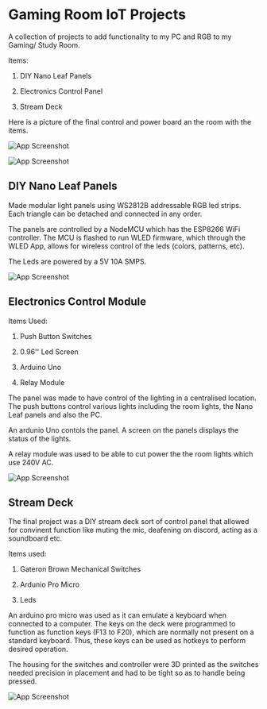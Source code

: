 
# Gaming Room IoT Projects

A collection of projects to add functionality to my PC and RGB to my Gaming/ Study Room.

Items:

1. DIY Nano Leaf Panels

2. Electronics Control Panel

3. Stream Deck

Here is a picture of the final control and power board an the room with the items. 


![App Screenshot](https://i.ibb.co/nQVKzvr/Whats-App-Image-2022-04-07-at-12-25-22-AM.jpg)

![App Screenshot](https://i.ibb.co/5MNwDWk/Whats-App-Image-2022-04-07-at-12-25-22-AM-1.jpg)



## DIY Nano Leaf Panels

Made modular light panels using WS2812B addressable RGB led strips. Each triangle can be 
detached and connected in any order. 

The panels are controlled by a NodeMCU which has the ESP8266 WiFi controller.
The MCU is flashed to run WLED firmware, which through the WLED App, allows for 
wireless control of the leds (colors, patterns, etc).

The Leds are powered by a 5V 10A SMPS. 



![App Screenshot](https://i.ibb.co/CtB0b0K/Whats-App-Image-2022-04-07-at-12-29-28-AM.jpg)


## Electronics Control Module

Items Used:

1. Push Button Switches

2. 0.96'' Led Screen

3. Arduino Uno

4. Relay Module

The panel was made to have control of the lighting in a centralised location. 
The push buttons control various lights including the room lights, the Nano Leaf 
panels and also the PC.

An ardunio Uno contols the panel. A screen on the panels displays the status of 
the lights.

A relay module was used to be able to cut power the the room lights which use 240V AC.


![App Screenshot](https://i.ibb.co/r7BvCjD/Whats-App-Image-2022-04-07-at-12-28-33-AM.jpg)


## Stream Deck
The final project was a DIY stream deck sort of control panel that allowed for 
convinent function like muting the mic, deafening on discord, acting as a soundboard etc.

Items used:

1. Gateron Brown Mechanical Switches

2. Ardunio Pro Micro

3. Leds

An arduino pro micro was used as it can emulate a keyboard when connected to a computer.
The keys on the deck were programmed to function as function keys (F13 to F20), which
are normally not present on a standard keyboard. Thus, these keys can be used as hotkeys
to perform desired operation.

The housing for the switches and controller were 3D printed as the switches needed 
precision in placement and had to be tight so as to handle being pressed.

![App Screenshot](https://i.ibb.co/ZJV1DQR/b01d7643-1317-46eb-a2bf-e771ca11edc7-1.jpg)

